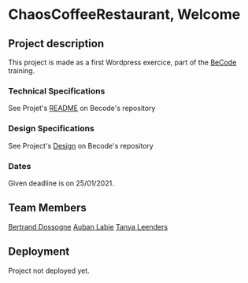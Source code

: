 # ChaosCoffeeRestaurant, Welcome

## Project description

This project is made as a first Wordpress exercice, part of the [BeCode](https://github.com/becodeorg) training.

### Technical Specifications
See Projet's [README](https://github.com/becodeorg/LIE-Hamilton-4.25/blob/master/01-main-course/03-the-mountain/02-cms-restaurant/README.md) on Becode's repository

### Design Specifications
See Project's [Design](https://github.com/becodeorg/LIE-Hamilton-4.25/tree/master/01-main-course/03-the-mountain/02-cms-restaurant/assets/design) on Becode's repository

### Dates
Given deadline is on 25/01/2021.

## Team Members
[Bertrand Dossogne](https://github.com/Bertrand2)
[Auban Labie](https://github.com/Aubanyx)
[Tanya Leenders](https://github.com/Tanya-Amber-L)

## Deployment
Project not deployed yet.
